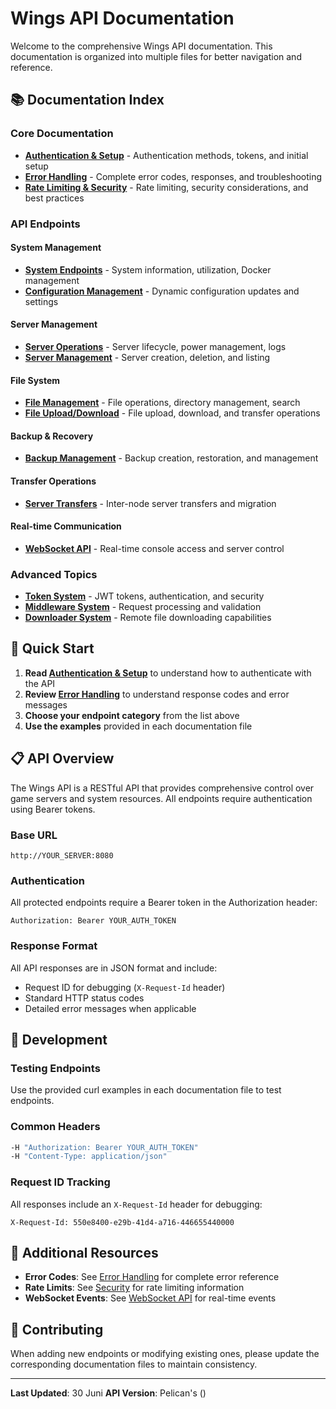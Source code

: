 # Wings API Documentation

Welcome to the comprehensive Wings API documentation. This documentation is organized into multiple files for better navigation and reference.

## 📚 Documentation Index

### Core Documentation
- **[Authentication & Setup](authentication.md)** - Authentication methods, tokens, and initial setup
- **[Error Handling](error-handling.md)** - Complete error codes, responses, and troubleshooting
- **[Rate Limiting & Security](security.md)** - Rate limiting, security considerations, and best practices

### API Endpoints

#### System Management
- **[System Endpoints](system-endpoints.md)** - System information, utilization, Docker management
- **[Configuration Management](configuration.md)** - Dynamic configuration updates and settings

#### Server Management
- **[Server Operations](server-operations.md)** - Server lifecycle, power management, logs
- **[Server Management](server-management.md)** - Server creation, deletion, and listing

#### File System
- **[File Management](file-management.md)** - File operations, directory management, search
- **[File Upload/Download](file-transfer.md)** - File upload, download, and transfer operations

#### Backup & Recovery
- **[Backup Management](backup-management.md)** - Backup creation, restoration, and management

#### Transfer Operations
- **[Server Transfers](server-transfers.md)** - Inter-node server transfers and migration

#### Real-time Communication
- **[WebSocket API](websocket-api.md)** - Real-time console access and server control

### Advanced Topics
- **[Token System](token-system.md)** - JWT tokens, authentication, and security
- **[Middleware System](middleware.md)** - Request processing and validation
- **[Downloader System](downloader.md)** - Remote file downloading capabilities

## 🚀 Quick Start

1. **Read [Authentication & Setup](authentication.md)** to understand how to authenticate with the API
2. **Review [Error Handling](error-handling.md)** to understand response codes and error messages
3. **Choose your endpoint category** from the list above
4. **Use the examples** provided in each documentation file

## 📋 API Overview

The Wings API is a RESTful API that provides comprehensive control over game servers and system resources. All endpoints require authentication using Bearer tokens.

### Base URL
```
http://YOUR_SERVER:8080
```

### Authentication
All protected endpoints require a Bearer token in the Authorization header:
```
Authorization: Bearer YOUR_AUTH_TOKEN
```

### Response Format
All API responses are in JSON format and include:
- Request ID for debugging (`X-Request-Id` header)
- Standard HTTP status codes
- Detailed error messages when applicable

## 🔧 Development

### Testing Endpoints
Use the provided curl examples in each documentation file to test endpoints.

### Common Headers
```bash
-H "Authorization: Bearer YOUR_AUTH_TOKEN"
-H "Content-Type: application/json"
```

### Request ID Tracking
All responses include an `X-Request-Id` header for debugging:
```
X-Request-Id: 550e8400-e29b-41d4-a716-446655440000
```

## 📖 Additional Resources

- **Error Codes**: See [Error Handling](error-handling.md) for complete error reference
- **Rate Limits**: See [Security](security.md) for rate limiting information
- **WebSocket Events**: See [WebSocket API](websocket-api.md) for real-time events

## 🤝 Contributing

When adding new endpoints or modifying existing ones, please update the corresponding documentation files to maintain consistency.

---

**Last Updated**: 30 Juni
**API Version**: Pelican's ()